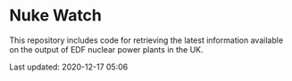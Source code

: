# Nuke Watch

This repository includes code for retrieving the latest information available on the output of EDF nuclear power plants in the UK.

Last updated: 2020-12-17 05:06